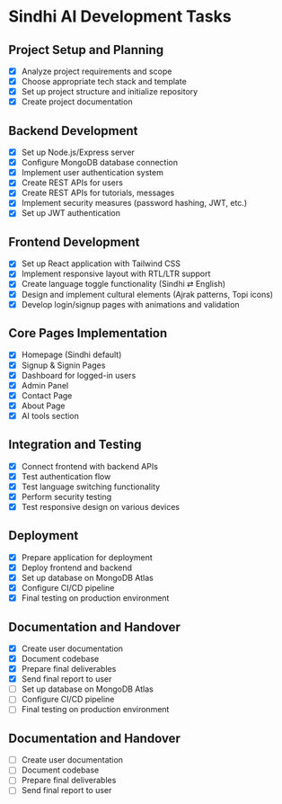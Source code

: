 # Sindhi AI Development Tasks

## Project Setup and Planning
- [x] Analyze project requirements and scope
- [x] Choose appropriate tech stack and template
- [x] Set up project structure and initialize repository
- [x] Create project documentation

## Backend Development
- [x] Set up Node.js/Express server
- [x] Configure MongoDB database connection
- [x] Implement user authentication system
- [x] Create REST APIs for users
- [x] Create REST APIs for tutorials, messages
- [x] Implement security measures (password hashing, JWT, etc.)
- [x] Set up JWT authentication

## Frontend Development
- [x] Set up React application with Tailwind CSS
- [x] Implement responsive layout with RTL/LTR support
- [x] Create language toggle functionality (Sindhi ⇄ English)
- [x] Design and implement cultural elements (Ajrak patterns, Topi icons)
- [x] Develop login/signup pages with animations and validation

## Core Pages Implementation
- [x] Homepage (Sindhi default)
- [x] Signup & Signin Pages
- [x] Dashboard for logged-in users
- [x] Admin Panel
- [x] Contact Page
- [x] About Page
- [x] AI tools section

## Integration and Testing
- [x] Connect frontend with backend APIs
- [x] Test authentication flow
- [x] Test language switching functionality
- [x] Perform security testing
- [x] Test responsive design on various devices

## Deployment
- [x] Prepare application for deployment
- [x] Deploy frontend and backend
- [x] Set up database on MongoDB Atlas
- [x] Configure CI/CD pipeline
- [x] Final testing on production environment

## Documentation and Handover
- [x] Create user documentation
- [x] Document codebase
- [x] Prepare final deliverables
- [x] Send final report to user
- [ ] Set up database on MongoDB Atlas
- [ ] Configure CI/CD pipeline
- [ ] Final testing on production environment

## Documentation and Handover
- [ ] Create user documentation
- [ ] Document codebase
- [ ] Prepare final deliverables
- [ ] Send final report to user
